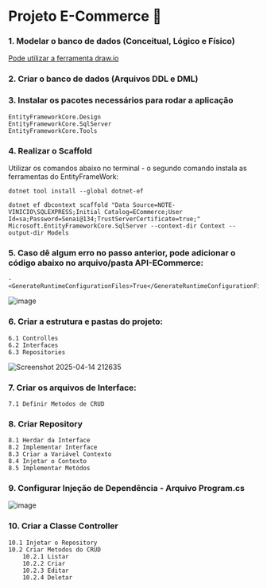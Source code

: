 # Projeto E-Commerce 🛒

### 1. Modelar o banco de dados (Conceitual, Lógico e Físico)
<ins>Pode utilizar a ferramenta draw.io</ins>
    
### 2. Criar o banco de dados (Arquivos DDL e DML)

### 3. Instalar os pacotes necessários para rodar a aplicação
    EntityFrameworkCore.Design
    EntityFrameworkCore.SqlServer
    EntityFrameworkCore.Tools
    
### 4. Realizar o Scaffold

Utilizar os comandos abaixo no terminal - o segundo comando instala as ferramentas do EntityFrameWork:
```
dotnet tool install --global dotnet-ef
```
    
    dotnet ef dbcontext scaffold "Data Source=NOTE-VINICIO\SQLEXPRESS;Initial Catalog=ECommerce;User Id=sa;Password=Senai@134;TrustServerCertificate=true;" Microsoft.EntityFrameworkCore.SqlServer --context-dir Context --output-dir Models
       
    
### 5. Caso dê algum erro no passo anterior, pode adicionar o código abaixo no arquivo/pasta API-ECommerce:
    - <GenerateRuntimeConfigurationFiles>True</GenerateRuntimeConfigurationFiles>
    
![image](https://github.com/user-attachments/assets/0e48b397-85df-4669-92b9-2a360c8532ca)

### 6. Criar a estrutura e pastas do projeto:
    6.1 Controlles
    6.2 Interfaces
    6.3 Repositories  
![Screenshot 2025-04-14 212635](https://github.com/user-attachments/assets/2dcdbbd5-2589-4282-815e-9bd3dced1075)


### 7. Criar os arquivos de Interface:
    7.1 Definir Metodos de CRUD

### 8. Criar Repository
    8.1 Herdar da Interface
    8.2 Implementar Interface
    8.3 Criar a Variável Contexto
    8.4 Injetar o Contexto
    8.5 Implementar Metódos

### 9. Configurar Injeção de Dependência - Arquivo Program.cs
![image](https://github.com/user-attachments/assets/6b047aa9-6118-43ec-9162-2cc8deaf7e44)

### 10. Criar a Classe Controller
    10.1 Injetar o Repository
    10.2 Criar Metodos do CRUD
        10.2.1 Listar
        10.2.2 Criar
        10.2.3 Editar
        10.2.4 Deletar
    

    



